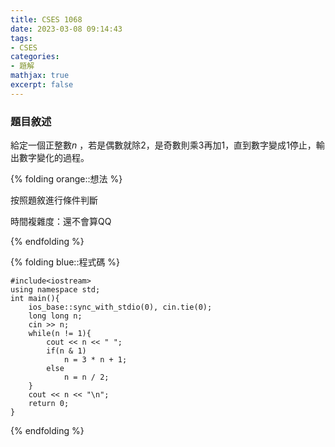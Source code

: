 ```yaml
---
title: CSES 1068
date: 2023-03-08 09:14:43
tags: 
- CSES
categories: 
- 題解
mathjax: true
excerpt: false
---
```


### 題目敘述

給定一個正整數$n$ ，若是偶數就除$2$，是奇數則乘$3$再加$1$，直到數字變成$1$停止，輸出數字變化的過程。

{% folding orange::想法 %}

按照題敘進行條件判斷

時間複雜度：還不會算QQ

{% endfolding %}

{% folding blue::程式碼 %}

```c++=
#include<iostream>
using namespace std;
int main(){
    ios_base::sync_with_stdio(0), cin.tie(0);
    long long n;
    cin >> n;
    while(n != 1){
        cout << n << " ";
        if(n & 1)
            n = 3 * n + 1;
        else
            n = n / 2;
    }
    cout << n << "\n";
    return 0;
}
```

{% endfolding %}